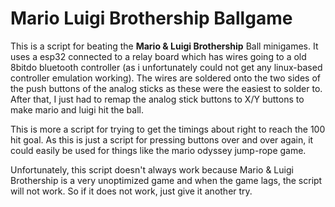 # Mario Luigi Brothership Ballgame

This is a script for beating the **Mario & Luigi Brothership** Ball minigames. It uses a esp32 connected to a relay board which has wires going to a old 8bitdo bluetooth controller (as i unfortunately could not get any linux-based controller emulation working). The wires are soldered onto the two sides of the push buttons of the analog sticks as these were the easiest to solder to. After that, I just had to remap the analog stick buttons to X/Y buttons to make mario and luigi hit the ball.

This is more a script for trying to get the timings about right to reach the 100 hit goal. As this is just a script for pressing buttons over and over again, it could easily be used for things like the mario odyssey jump-rope game.

Unfortunately, this script doesn't always work because Mario & Luigi Brothership is a very unoptimized game and when the game lags, the script will not work. So if it does not work, just give it another try.